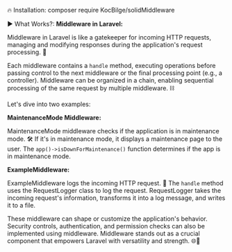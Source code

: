 🔥 Installation:
composer require KocBilge/solidMiddleware

▶️ What Works?:
**Middleware in Laravel:**

Middleware in Laravel is like a gatekeeper for incoming HTTP requests, managing and modifying responses during the application's request processing. 🚧

Each middleware contains a `handle` method, executing operations before passing control to the next middleware or the final processing point (e.g., a controller). Middleware can be organized in a chain, enabling sequential processing of the same request by multiple middleware. ⛓️

Let's dive into two examples:

**MaintenanceMode Middleware:**

MaintenanceMode middleware checks if the application is in maintenance mode. 🛠️
If it's in maintenance mode, it displays a maintenance page to the user.
The `app()->isDownForMaintenance()` function determines if the app is in maintenance mode.

**ExampleMiddleware:**

ExampleMiddleware logs the incoming HTTP request. 📝
The `handle` method uses the RequestLogger class to log the request.
RequestLogger takes the incoming request's information, transforms it into a log message, and writes it to a file.

These middleware can shape or customize the application's behavior. Security controls, authentication, and permission checks can also be implemented using middleware. Middleware stands out as a crucial component that empowers Laravel with versatility and strength. 🌐💪
